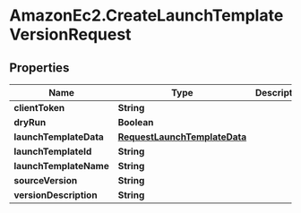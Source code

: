 # AmazonEc2.CreateLaunchTemplateVersionRequest

## Properties

Name | Type | Description | Notes
------------ | ------------- | ------------- | -------------
**clientToken** | **String** |  | [optional] 
**dryRun** | **Boolean** |  | [optional] 
**launchTemplateData** | [**RequestLaunchTemplateData**](RequestLaunchTemplateData.md) |  | 
**launchTemplateId** | **String** |  | [optional] 
**launchTemplateName** | **String** |  | [optional] 
**sourceVersion** | **String** |  | [optional] 
**versionDescription** | **String** |  | [optional] 


